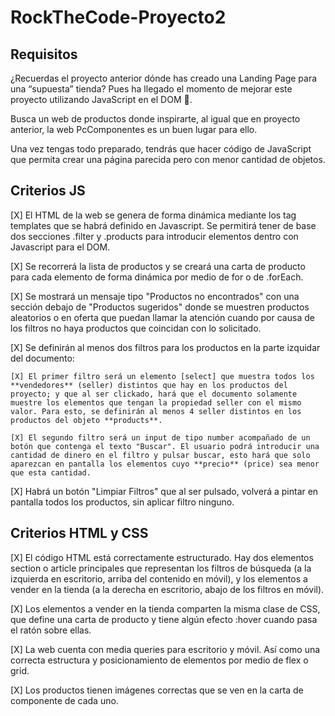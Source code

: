 # RockTheCode-Proyecto2

## Requisitos

¿Recuerdas el proyecto anterior dónde has creado una Landing Page para una “supuesta” tienda? Pues ha llegado el momento de mejorar este proyecto utilizando JavaScript en el DOM 🤘.

Busca un web de productos donde inspirarte, al igual que en proyecto anterior, la web PcComponentes es un buen lugar para ello.

Una vez tengas todo preparado, tendrás que hacer código de JavaScript que permita crear una página parecida pero con menor cantidad de objetos.

## Criterios JS

[X] El HTML de la web se genera de forma dinámica mediante los tag templates que se habrá definido en Javascript. Se permitirá tener de base dos secciones .filter y .products para introducir elementos dentro con Javascript para el DOM.

[X] Se recorrerá la lista de productos y se creará una carta de producto para cada elemento de forma dinámica por medio de for o de .forEach.

[X] Se mostrará un mensaje tipo "Productos no encontrados" con una sección debajo de "Productos sugeridos" donde se muestren productos aleatorios o en oferta que puedan llamar la atención cuando por causa de los filtros no haya productos que coincidan con lo solicitado.

[X] Se definirán al menos dos filtros para los productos en la parte izquidar del documento:

    [X] El primer filtro será un elemento [select] que muestra todos los **vendedores** (seller) distintos que hay en los productos del proyecto; y que al ser clickado, hará que el documento solamente muestre los elementos que tengan la propiedad seller con el mismo valor. Para esto, se definirán al menos 4 seller distintos en los productos del objeto **products**.

    [X] El segundo filtro será un input de tipo number acompañado de un botón que contenga el texto "Buscar". El usuario podrá introducir una cantidad de dinero en el filtro y pulsar buscar, esto hará que solo aparezcan en pantalla los elementos cuyo **precio** (price) sea menor que esta cantidad.

[X] Habrá un botón "Limpiar Filtros" que al ser pulsado, volverá a pintar en pantalla todos los productos, sin aplicar filtro ninguno.

## Criterios HTML y CSS

[X] El código HTML está correctamente estructurado. Hay dos elementos section o article principales que representan los filtros de búsqueda (a la izquierda en escritorio, arriba del contenido en móvil), y los elementos a vender en la tienda (a la derecha en escritorio, abajo de los filtros en móvil).

[X] Los elementos a vender en la tienda comparten la misma clase de CSS, que define una carta de producto y tiene algún efecto :hover cuando pasa el ratón sobre ellas.

[X] La web cuenta con media queries para escritorio y móvil. Así como una correcta estructura y posicionamiento de elementos por medio de flex o grid.

[X] Los productos tienen imágenes correctas que se ven en la carta de componente de cada uno.